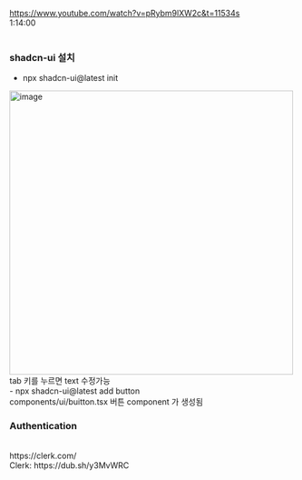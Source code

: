 https://www.youtube.com/watch?v=pRybm9lXW2c&t=11534s
<br />
1:14:00
<br />
<br />
### shadcn-ui 설치
- npx shadcn-ui@latest init
<img width="500" alt="image" src="https://github.com/julboy2/next14_trello_tutorial/assets/6093105/07866172-ae0a-4748-90ba-971fe88e520a">
<br />
tab 키를 누르면 text 수정가능
<br />
- npx shadcn-ui@latest add button
<br />
components/ui/buitton.tsx 버튼 component 가 생성됨
<br />

###  Authentication 
<br />
https://clerk.com/
<br />
Clerk: https://dub.sh/y3MvWRC
<br />
